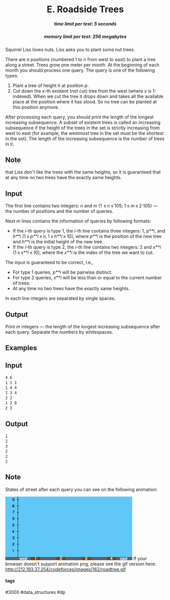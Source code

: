 <h1 style='text-align: center;'> E. Roadside Trees</h1>

<h5 style='text-align: center;'>time limit per test: 5 seconds</h5>
<h5 style='text-align: center;'>memory limit per test: 256 megabytes</h5>

Squirrel Liss loves nuts. Liss asks you to plant some nut trees.

There are *n* positions (numbered 1 to *n* from west to east) to plant a tree along a street. Trees grow one meter per month. At the beginning of each month you should process one query. The query is one of the following types:

1. Plant a tree of height *h* at position *p*.
2. Cut down the *x*-th existent (not cut) tree from the west (where *x* is 1-indexed). When we cut the tree it drops down and takes all the available place at the position where it has stood. So no tree can be planted at this position anymore.

After processing each query, you should print the length of the longest increasing subsequence. A subset of existent trees is called an increasing subsequence if the height of the trees in the set is strictly increasing from west to east (for example, the westmost tree in the set must be the shortest in the set). The length of the increasing subsequence is the number of trees in it.

## Note

 that Liss don't like the trees with the same heights, so it is guaranteed that at any time no two trees have the exactly same heights.

## Input

The first line contains two integers: *n* and *m* (1  ≤ *n* ≤ 105; 1 ≤ *m* ≤ 2·105) — the number of positions and the number of queries.

Next *m* lines contains the information of queries by following formats:

* If the *i*-th query is type 1, the *i*-th line contains three integers: 1, *p**i*, and *h**i* (1 ≤ *p**i* ≤ *n*, 1 ≤ *h**i* ≤ 10), where *p**i* is the position of the new tree and *h**i* is the initial height of the new tree.
* If the *i*-th query is type 2, the *i*-th line contains two integers: 2 and *x**i* (1 ≤ *x**i* ≤ 10), where the *x**i* is the index of the tree we want to cut.

The input is guaranteed to be correct, i.e.,

* For type 1 queries, *p**i* will be pairwise distinct.
* For type 2 queries, *x**i* will be less than or equal to the current number of trees.
* At any time no two trees have the exactly same heights.

In each line integers are separated by single spaces.

## Output

Print *m* integers — the length of the longest increasing subsequence after each query. Separate the numbers by whitespaces.

## Examples

## Input


```
4 6  
1 1 1  
1 4 4  
1 3 4  
2 2  
1 2 8  
2 3  

```
## Output


```
1  
2  
3  
2  
2  
2  

```
## Note

States of street after each query you can see on the following animation:

 ![](images/e8f65ff2dc0ac77d689d598c5e6164fae9b8fe88.png) If your browser doesn't support animation png, please see the gif version here: http://212.193.37.254/codeforces/images/162/roadtree.gif



#### tags 

#3000 #data_structures #dp 